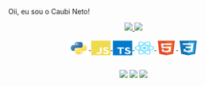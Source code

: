 Oii, eu sou o Caubi Neto!

<div align="center">
  <a href="https://github.com/CaubiNeto">
  <img height="180em" src="https://github-readme-stats.vercel.app/api?username=CaubiNeto&show_icons=true&theme=dracula&include_all_commits=true&count_private=true&hide=css,scss"/>
  <img height="180em" src="https://github-readme-stats.vercel.app/api/top-langs/?username=CaubiNeto&exclude_repo=python-oracle&layout=compact&langs_count=10&theme=dracula&count_private=false&hide=css,scss,php,hack,html"/>
</div>

 <div align="center">
<div style="display: inline_block"><br>
   <img align="center" alt="Rafa-Python" height="30" width="40" src="https://raw.githubusercontent.com/devicons/devicon/master/icons/python/python-original.svg">
  <img align="center" alt="Rafa-Js" height="30" width="40" src="https://raw.githubusercontent.com/devicons/devicon/master/icons/javascript/javascript-plain.svg">
  <img align="center" alt="Rafa-CSS" height="30" width="40" src="https://raw.githubusercontent.com/devicons/devicon/master/icons/typescript/typescript-original.svg">
  <img align="center" alt="Rafa-React" height="30" width="40" src="https://raw.githubusercontent.com/devicons/devicon/master/icons/react/react-original.svg">
  <img align="center" alt="Rafa-HTML" height="30" width="40" src="https://raw.githubusercontent.com/devicons/devicon/master/icons/html5/html5-original.svg">
  <img align="center" alt="Rafa-CSS" height="30" width="40" src="https://raw.githubusercontent.com/devicons/devicon/master/icons/css3/css3-original.svg">     
          
</div>

  ##
 
<div> 
  <a href="https://instagram.com/caubineto_" target="_blank"><img src="https://img.shields.io/badge/-Instagram-%23E4405F?style=for-the-badge&logo=instagram&logoColor=white" target="_blank"></a>
  <a href = "mailto:caubineto@outlook.com"><img src="https://img.shields.io/badge/Microsoft_Outlook-0078D4?style=for-the-badge&logo=microsoft-outlook&logoColor=white" target="_blank"></a>
  <a href="https://www.linkedin.com/in/caubineto" target="_blank"><img src="https://img.shields.io/badge/-LinkedIn-%230077B5?style=for-the-badge&logo=linkedin&logoColor=white" target="_blank"></a> 
  
</div>
